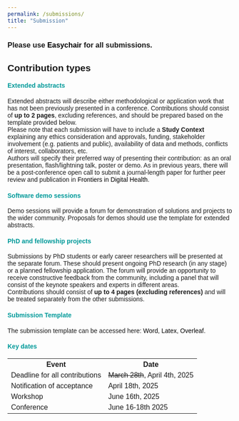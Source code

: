 ```yaml
---
permalink: /submissions/
title: "Submission"
---
```


<html>
<meta name="viewport" content="width=device-width, initial-scale=1"> 
<head>
<style>
body {
  font-family: sans-serif;
}
a:link {
  color:  black;
  background-color: transparent;
  text-decoration: none;
}
a:visited {
  color: black;
  background-color: #F0F8FF;
  text-decoration: none;
}
a:hover {
  color: #003865;
  background-color: #F0F8FF;
  text-decoration: underline;
}
a:active {
  color: #003865;
  background-color: #F8F8FF;
  text-decoration: underline;
}
</style>
</head>
<body>
<h3>Please use <a href="https://easychair.org/conferences/?conf=healtac2025">Easychair</a> for all submissions.</h3>    

<h2>Contribution types</h2>
<h4 style="color:#009999;">Extended abstracts</h4>
Extended abstracts will describe either methodological or application work that has not been previously presented in a conference. Contributions should consist of <strong>up to 2 pages</strong>, excluding references, and should be prepared based on the template provided below.
<br>
Please note that each submission will have to include a <strong>Study Context</strong> explaining any ethics consideration and approvals, funding, stakeholder involvement (e.g. patients and public), availability of data and methods, conflicts of interest, collaborators, etc.
<br>
Authors will specify their preferred way of presenting their contribution: as an oral presentation, flash/lightning talk, poster or demo. As in previous years, there will be a post-conference open call to submit a journal-length paper for further peer review and publication in <a href="https://www.frontiersin.org/research-topics/20619/healthcare-text-analytics-unlocking-the-evidence-from-free-text-volume-ii">Frontiers in Digital Health</a>.  

<h4 style="color:#009999;">Software demo sessions</h4>
Demo sessions will provide a forum for demonstration of solutions and projects to the wider community. Proposals for demos should use the template for extended abstracts.
  
<h4 style="color:#009999;">PhD and fellowship projects</h4>
Submissions by PhD students or early career researchers will be presented at the separate forum. These should present ongoing PhD research (in any stage) or a planned fellowship application. The forum will provide an opportunity to receive constructive feedback from the community, including a panel that will consist of the keynote speakers and experts in different areas.
<br>
Contributions should consist of <strong>up to 4 pages (excluding references)</strong> and will be treated separately from the other submissions.
                                                                                                                                        
<h4 style="color:#009999;">Submission Template</h4>
The submission template can be accessed here: <a href="https://view.officeapps.live.com/op/view.aspx?src=https%3A%2F%2Fraw.githubusercontent.com%2Fhealtac2025%2Fhealtac2025.github.io%2Fmain%2F_data%2Ftemplate-2025.docx&wdOrigin=BROWSELINK" download>Word</a>, <a href="https://github.com/healtac2024/healtac2024.github.io/raw/main/_data/Template-HealTAC2022.zip" download>Latex</a>, <a href="https://www.overleaf.com/latex/templates/healtac2024-template/sqgwgbcqsmdx " download>Overleaf</a>.
<br>

<h4 style="color:#009999;">Key dates</h4>
<table>
  <tr>
    <th>Event</th>
    <th>Date</th>
  </tr>
   
  <tr>
    <td>Deadline for all contributions</td>
    <td><del>March 28th</del>, April 4th, 2025</td>
  </tr>

  <tr>
  	<td>Notification of acceptance</td>
    <td>April 18th, 2025</td>
  </tr>
  
  <tr>
    <td>Workshop</td>
    <td>June 16th, 2025 </td>
  </tr>
  
  <tr>
    <td>Conference</td>
    <td>June 16-18th 2025</td>
  </tr>
</table>
 
</body>
</html>





